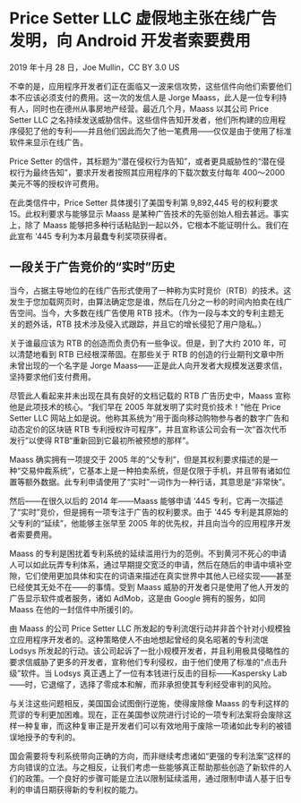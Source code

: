 # Price Setter LLC 虚假地主张在线广告发明，向 Android 开发者索要费用

2019 年十月 28 日，Joe Mullin，CC BY 3.0 US

不幸的是，应用程序开发者们正在面临又一波来信攻势，这些信件向他们索要他们本不应该必须支付的费用。这一次的发信人是 Jorge Maass，此人是一位专利持有人，同时也在德州从事房地产经营。最近几个月，Maass 以其公司 Price Setter LLC 之名持续发送威胁信件。这些信件告知开发者，他们所构建的应用程序侵犯了他的专利——并且他们因此而欠了他一笔费用——仅仅是由于使用了标准软件来显示在线广告。

Price Setter 的信件，其标题为“潜在侵权行为告知”，或者更具威胁性的“潜在侵权行为最终告知”，要求开发者按照其应用程序的下载次数支付每年 400～2000 美元不等的授权许可费用。

在此类信件中，Price Setter 具体援引了美国专利第 9,892,445 号的权利要求 15。此权利要求与能够显示 Maass 是某种广告技术的先驱创始人相去甚远。事实上，除了 Maass 能够把多种行话粘贴到一起以外，它根本不能证明什么。我们在此宣布 '445 专利为本月最蠢专利奖项获得者。

## 一段关于广告竞价的“实时”历史

当今，占据主导地位的在线广告形式使用了一种称为实时竞价（RTB）的技术。这发生于您加载网页时，由算法确定您是谁，然后在几分之一秒的时间内拍卖在线广告空间。当今，大多数在线广告使用 RTB 技术。（作为一段与本文的专利主题无关的题外话，RTB 技术涉及侵入式跟踪，并且它的增长侵犯了用户隐私。）

关于谁最应该为 RTB 的创造而负责仍有一些争议。但是，到了大约 2010 年，可以清楚地看到 RTB 已经根深蒂固。在那些关于 RTB 的创造的行业期刊文章中所未曾出现的一个名字是 Jorge Maass——正是此人向开发者大规模发送要求信，坚持要求他们支付费用。

尽管此人看起来并未出现在具有良好的文档记载的 RTB 广告历史中，Maass 宣称他是此项技术的核心。“我们早在 2005 年就发明了实时竞价技术！”他在 Price Setter LLC 网站上如是说。他称其系统为“用于面向移动购物参与者的数字广告和动态定价的区块链 RTB 专利授权许可程序”，并且宣称该公司会有一次“首次代币发行”以使得 RTB“重新回到它最初所被预想的那样”。

Maass 确实拥有一项提交于 2005 年的“父专利”，但是其权利要求描述的是一种“交易仲裁系统”，它基本上是一种拍卖系统，但是仅限于手机，并且带有诸如位置等额外数据。此专利申请使用了“实时”一词作为一种行话，其意思是“非常快”。

然后——在很久以后的 2014 年——Maass 能够申请 '445 专利，它再一次描述了“实时”竞价，但是拥有一项专注于广告的权利要求。由于 '445 专利是其原始的父专利的“延续”，他能够主张早至 2005 年的优先权，并且向当今的应用程序开发者索要费用。

Maass 的专利是困扰着专利系统的延续滥用行为的范例。不到黄河不死心的申请人可以如此玩弄专利体系，通过早期提交宽泛的申请，然后在随后的申请中填补空隙，它们使用更加具体和实在的词语来描述在真实世界中其他人已经实现——甚至已经使其无处不在——的事情。受到 Maass 威胁的开发者只是使用了他人开发的广告显示软件或者服务，诸如 AdMob，这是由 Google 拥有的服务，如同 Maass 在他的一封信件中所援引的。

由 Maass 的公司 Price Setter LLC 所发起的专利流氓行动并非首个针对小规模独立应用程序开发者的。这种策略使人不由地想起曾经的臭名昭著的专利流氓 Lodsys 所发起的行动。该公司起诉了一批小规模开发者，并且利用极具侵略性的要求信威胁了更多的开发者，宣称他们专利侵权，由于他们使用了标准的“点击升级”软件。当 Lodsys 真正遇上了一位有本钱进行反击的目标——Kaspersky Lab——时，它退缩了，选择了零成本和解，而非承担使其专利经受审判的风险。

与关注这些问题相反，美国国会试图倒行逆施，使得废除像 Maass 的专利这样的荒谬的专利更加困难。现在，正在美国参议院进行讨论的一项专利法案将会废除这样一种复审，而这种复审正是开发者们可以有效地用于废除一项诸如此专利的被错误地授予的专利的。

国会需要将专利系统带向正确的方向，而非继续考虑诸如“更强的专利法案”这样的方向错误的立法。与之相反，让我们考虑一些能够真正帮助那些创造了新软件的人们的政策。一个良好的步骤可能是立法以限制延续滥用，通过限制申请人基于旧专利的申请日期获得新的专利权的能力。

